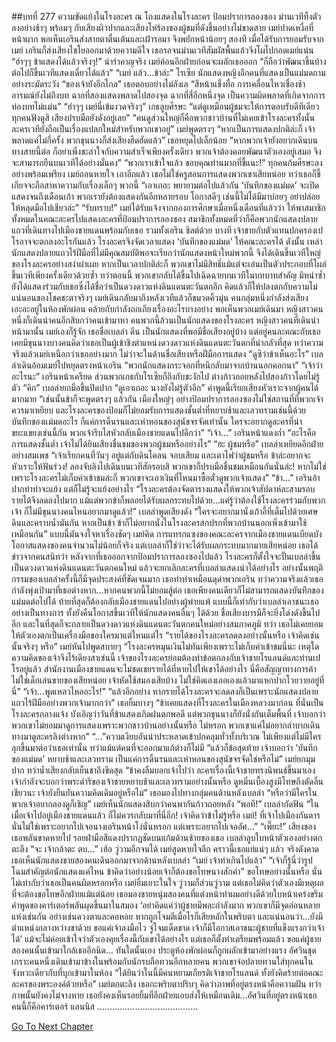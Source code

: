 ##บทที่ 277 ความขัดแย้งในโรงละคร
ณ โถงแสดงในโรงละคร ป้อมปราการลองซอง
ม่านเวทีทิ้งตัวลงอย่างช้าๆ พร้อมๆ กับเสียงผิวปากและเสียงโห่ร้องของผู้ชมที่ดังขึ้นอย่างไม่ขาดสาย เมย์ปาดเหงื่อที่หน้าผาก พอเห็นเอรินส่งสายตาตื่นเต้นและเฝ้ารอมา จึงพยักหน้าน้อยๆ สองที
เมื่อได้รับการยอมรับจากเมย์ เอรินก็ส่งเสียงไชโยออกมาด้วยความดีใจ เธอรอจนม่านเวทีสัมผัสพื้นแล้วจึงโผไปกอดเมย์แน่น
“ฮ่าๆๆ ข้าแสดงได้แล้วจริงๆ!”
น่ารำคาญจริง เมย์ค้อนอีกฝ่ายก่อนจะผลักเธอออก “ก็ถือว่าพัฒนาขึ้นบ้าง ต่อไปก็ขึ้นเวทีแสดงเดี่ยวได้แล้ว”
“เมย์ แล้ว...ข้าล่ะ”
โรเซีย นักแสดงหญิงอีกคนที่แสดงเป็นแม่มดถามอย่างระมัดระวัง
“ของเจ้ายังอีกไกล” เธอตอบอย่างไม่ลังเล “สีหน้าแข็งทื่อ การเคลื่อนไหวเชื่องช้า อารมณ์ยังไม่ถึงบท ฉากที่สองแสดงพลาดไปสองจุด ฉากที่สี่อีกหนึ่งจุด เป็นความผิดพลาดที่เกิดจากการท่องบทไม่แม่น”
“ฮ่าๆๆ เมย์นี่เข้มงวดจริงๆ” เกธลูบศีรษะ “แต่ดูเหมือนผู้ชมจะให้การตอบรับดีทีเดียว ทุกคนฟังดูสิ เสียงปรบมือยังดังอยู่เลย”
“คนดูส่วนใหญ่ก็คือพวกชาวบ้านที่ไม่เคยเข้าโรงละครทั้งนั้น ละครเวทียังถือเป็นเรื่องแปลกใหม่สำหรับพวกเขาอยู่” เมย์พูดตรงๆ “หากเป็นการแสดงปกติล่ะก็ เจ้าพลาดแค่ไม่กี่ครั้ง พวกขุนนางก็ส่งเสียงฮึดฮัดแล้ว” เธอหยุดไปเล็กน้อย “หากพวกเจ้ายังอยากเดินบนทางสายนี้ต่อ ก็อย่าเพิ่งชะล่าใจกับความสำเร็จเพียงครั้งเดียว พวกเจ้าต้องคอยพัฒนาตัวเองอยู่เสมอ จึงจะสามารถยืนบนเวทีได้อย่างมั่นคง”
“พวกเราเข้าใจแล้ว ขอบคุณท่านมากที่ชี้แนะ!” ทุกคนก้มศีรษะลงอย่างพร้อมเพรียง
เมย์ถอนหายใจ เอาอีกแล้ว เธอไม่ใช่ครูสอนการแสดงพวกเขาเสียหน่อย ทว่าเธอก็ขี้เกียจจะถือสาหาความกับเรื่องเล็กๆ พวกนี้ “เอาเถอะ พยายามต่อไปแล้วกัน ‘บันทึกของแม่มด’ จะเปิดแสดงจนถึงเดือนเก้า พวกเรายังต้องแสดงกันอีกหลายรอบ โอกาสดีๆ เช่นนี้ไม่ได้มีมาบ่อยๆ อย่าปล่อยให้หลุดมือไปเชียวล่ะ”
“รับทราบ!”
เมย์ได้รับแจ้งจากกองการศึกษาเมื่อหนึ่งเดือนที่แล้วว่า ให้พาสมาชิกทั้งหมดในคณะละครไปแสดงละครที่ป้อมปราการลองซอง สมาชิกทั้งหมดที่ว่าก็คือพวกนักแสดงปลายแถวที่เดินทางไปเมืองชายแดนพร้อมกับเธอ รวมทั้งเอริน ชิลต์ด้วย
บางที เจ้าชายกับตัวแทนปกครองเปโรอาจจะตกลงอะไรกันแล้ว โรงละครจึงจัดเวลาแสดง ‘บันทึกของแม่มด’ ให้คณะละครได้ ดังนั้น เหล่านักแสดงปลายแถวไร้ฝีมือที่ไม่มีคุณสมบัติพอจะเรียกว่านักแสดงหน้าใหม่พวกนี้ จึงได้เดินขึ้นเวทีใหญ่ของโรงละครอย่างสง่าผ่าเผย หากเป็นเวลาปกติล่ะก็ พวกเขาไม่มีสิทธิ์แม้แต่จะเล่นเป็นตัวประกอบที่โผล่ขึ้นเวทีเพียงครั้งเดียวด้วยซ้ำ ทว่าตอนนี้ พวกเขากลับได้ขึ้นไปเฉิดฉายบนเวทีในบทบาทสำคัญ มิหนำซ้ำยังได้แสดงร่วมกับเธอซึ่งได้ชื่อว่าเป็นดวงดาวแห่งดินแดนตะวันตกอีก คิดแล้วก็ให้ปลงตกกับความไม่แน่นอนของโชคชะตาจริงๆ
เมย์เดินกลับมาถึงหลังเวทีแล้วก็ขมวดคิ้วมุ่น
คนกลุ่มหนึ่งกำลังส่งเสียงเอะอะอยู่ในห้องพักผ่อน คล้ายกับกำลังถกเถียงเรื่องอะไรบางอย่าง พอเห็นพวกเมย์เดินมา หญิงสาวคนหนึ่งก็เดินนำคนอีกสิบกว่าคนเข้ามาหา
คนพวกนี้ล้วนเป็นนักแสดงของโรงละคร หญิงสาวคนที่เดินนำหน้ามานั้น เมย์เองก็รู้จัก เธอชื่อเบลล่า ดีน เป็นนักแสดงที่พอมีชื่อเสียงอยู่บ้าง แต่อยู่คนละคณะกับเธอ เคยมีขุนนางบางคนคิดว่าเธอเป็นผู้เข้าชิงตำแหน่งดวงดาวแห่งดินแดนตะวันตกที่น่ากลัวที่สุด ทว่าความจริงแล้วเมย์เหนือกว่าเธออย่างมาก ไม่ว่าจะในด้านชื่อเสียงหรือฝีมือการแสดง
“ดูซิว่าข้าเห็นอะไร” เบลล่าเดินอ้อมเมย์ไปหยุดตรงหน้าเอริน “พวกนักแสดงกระจอกที่หนีกลับมาจากบ้านนอกคอกนา”
“เจ้าว่าอะไรนะ” เอรินหน้าเครียด ส่วนพวกเกธกับโรเซียก็ถึงกับชะงักไป ต่างก้าวถอยหลังไปสองก้าวโดยไม่รู้ตัว
“คิก” เบลล่ายกมือขึ้นปิดปาก “ดูเอาเถอะ นางยังไม่รู้ตัวอีก” คำพูดนี้เรียกเสียงหัวเราะจากผู้คนได้มากมาย “เช่นนั้นข้าก็จะพูดตรงๆ แล้วกัน เมืองใหญ่ๆ อย่างป้อมปราการลองซองไม่ใช่สถานที่ที่พวกเจ้าควรมาเหยียบ และโรงละครของป้อมก็ไม่ยอมรับการแสดงชั้นต่ำที่หยาบช้าและเลวทรามเช่นนี้ด้วย บันทึกของแม่มดอะไร ก็แค่การดิ้นรนและเห่าหอนของสุนัขจรจัดเท่านั้น ใครจะอยากดูละครที่น่าขยะแขยงเช่นนี้กัน พวกเจ้ารีบไสหัวกลับเมืองชายแดนไปดีกว่า”
“เจ้า...” เอรินหน้าแดงก่ำ “อะไรคือการแสดงชั้นต่ำ เจ้าไม่ได้ยินเสียงชื่นชมของพวกผู้ชมหรืออย่างไร”
“ฮะ ผู้ชมหรือ” เบลล่าเหยียดอีกฝ่ายอย่างสมเพช “เจ้าเรียกคนที่วันๆ อยู่แต่กับดินโคลน จอบเสียม และเตาไฟว่าผู้ชมหรือ ข้าล่ะอยากจะหัวเราะให้ฟันร่วง! ลองจับลิงไปเดินบนเวทีสักรอบสิ พวกเขาก็ปรบมือชื่นชมเหมือนกันนั่นล่ะ! หากไม่ใช่เพราะโรงละครไม่เก็บค่าเข้าชมล่ะก็ พวกเขาจะเอาเงินที่ไหนมาซื้อตั๋วดูพวกเจ้าแสดง”
“ข้า...” เอรินอ้าปากทำท่าจะแย้ง แต่ก็ไม่รู้จะแย้งอย่างไร
“โรงละครต้องจัดตารางแสดงให้พวกเจ้าสัปดาห์ละสามรอบ รายได้จึงลดลงไปมาก แม้แต่พวกข้าก็พลอยได้รับผลกระทบไปด้วย...แค่รู้ว่าต้องใช้โรงละครร่วมกับพวกเจ้า ก็ไม่มีขุนนางคนไหนอยากมาดูแล้ว!” เบลล่าพูดเสียงดัง “ใครจะอยากมานั่งเก้าอี้ที่เต็มไปด้วยเศษดินและคราบน้ำมันกัน หากเป็นข้า ข้าก็ไม่อยากนั่งในโรงละครสกปรกที่พวกบ้านนอกเพิ่งเข้ามาใช้เหมือนกัน”
แบบนี้มันจงใจหาเรื่องชัดๆ เมย์คิด การแทรกแซงของคณะละครจากเมืองชายแดนเบียดบังโอกาสแสดงของคนจำนวนไม่น้อยก็จริง แต่เบลล่าก็ใช่ว่าจะได้รับผลกระทบมากมายเสียหน่อย เธอได้ข่าวจากคนสนิทว่า หลังจากที่เธอออกจากป้อมปราการลองซองไปแล้ว โรงละครก็ตั้งใจจะปั้นเบลล่าขึ้นเป็นดวงดาวแห่งดินแดนตะวันตกคนใหม่ แล้วจะยกเลิกละครที่เบลล่าแสดงนำได้อย่างไร
อย่างนั้นพฤติกรรมของเบลล่าครั้งนี้ก็มีจุดประสงค์ที่ชัดเจนมาก เธอทำท่าเหมือนดุด่าพวกเอริน ทว่าความจริงแล้วเธอกำลังพุ่งเป้ามาที่เธอต่างหาก...หากคนพวกนี้ไม่ยอมสู้ต่อ เธอเพียงคนเดียวก็ไม่สามารถแสดงบันทึกของแม่มดต่อไปได้ ท้ายที่สุดก็ต้องกลับเมืองชายแดนไปอย่างผู้พ่ายแพ้ แบบนี้ก็เท่ากับว่าเบลล่าเอาชนะเธออย่างเป็นทางการ ทั้งยังคืนโอกาสขึ้นเวทีให้นักแสดงคนอื่นๆ ได้ด้วย ชื่อเสียงบารมีก็จะยิ่งโด่งดังขึ้นไปอีก และในที่สุดก็จะกลายเป็นดวงดาวแห่งดินแดนตะวันตกคนใหม่อย่างสมภาคภูมิ
ทว่า เธอไม่เคยยอมให้ตัวเองตกเป็นเครื่องมือของใครมาแต่ไหนแต่ไร
“รายได้ของโรงละครลดลงอย่างนั้นหรือ เจ้าคิดเช่นนั้นจริงๆ หรือ” เมย์หันไปพูดสบายๆ “โรงละครหมุนเงินไม่ทันเพียงเพราะไม่เก็บค่าเข้าชมนี่นะ เหตุใดความคิดของเจ้าจึงไร้เดียงสาเช่นนี้ เจ้าของโรงละครย่อมต้องทำข้อตกลงกับเจ้าชายโรแลนด์และท่านเปโรอยู่แล้ว สำนักงานเมืองชายแดนจะไม่ชดเชยรายได้ที่หายไปให้เขาได้อย่างไร นี่คือสัญญาทางการค้า ไม่ใช่เด็กเล่นขายของเสียหน่อย เจ้าหัดใช้สมองเสียบ้าง ไม่ใช่คิดเองเออเองแล้วมาแหกปากโวยวายอยู่ที่นี่”
“เจ้า...พูดเหลวไหลอะไร!”
“แล้วอีกอย่าง หากรายได้โรงละครจะลดลงก็เป็นเพราะนักแสดงปลายแถวไร้ฝีมืออย่างพวกเจ้ามากกว่า” เธอยิ้มบางๆ “ข้าเคยแสดงที่โรงละครในเมืองหลวงมาก่อน ที่นั่นเป็นโรงละครกลางแจ้ง บังเอิญว่าวันที่ข้าแสดงเกิดฝนตกพอดี แต่พวกขุนนางก็ยังนั่งกันเต็มพื้นที่ เจ้าบอกว่าพวกเขาไม่ยอมมาดูการแสดงเพราะพวกชาวบ้านอย่างนั้นหรือ ไม่หรอก พวกเขาแค่ไม่อยากลำบากเดินทางมาดูละครลิงต่างหาก”
“...”ความเงียบอันน่าประหลาดเข้าปกคลุมทั่วทั้งบริเวณ ไม่เพียงแต่ไม่มีใครลุกขึ้นมาต่อว่าเธอเท่านั้น ทว่าแม้แต่คนที่จะออกมาแก้ต่างก็ไม่มี
“แล้วก็ข้อสุดท้าย เจ้าบอกว่า ‘บันทึกของแม่มด’ หยาบช้าและเลวทราม เป็นแค่การดิ้นรนและเห่าหอนของสุนัขจรจัดใช่หรือไม่” เมย์ยกมุมปาก ทว่าน้ำเสียงกลับเย็นชาถึงขีดสุด “ข้าคงลืมบอกเจ้าไปว่า ละครเรื่องนี้เจ้าชายทรงนิพนธ์ขึ้นมาเอง เจ้ากำลังจะบอกว่าพระดำริของเจ้าชายหยาบช้าและเลวทรามอย่างนั้นหรือ ดูหมิ่นเบื้องสูงมีโทษถึงตัดลิ้นเชียวนะ เจ้ายังยืนยันความคิดเดิมอยู่หรือไม่” เธอมองไปทางกลุ่มคนด้านหลังเบลล่า “หรือว่ามีใครในพวกเจ้าอยากลองดูก็เชิญ”
เมย์เห็นนักแสดงสิบกว่าคนพากันก้าวถอยหลัง
“พอที!” เบลล่ากัดฟัน “ในเมื่อเจ้าไปอยู่เมืองชายแดนแล้ว ก็ไม่ควรกลับมาที่นี่อีก! เจ้าคิดว่าข้าไม่รู้หรือ เมย์! ที่เจ้าไปเมืองกันดารนั่นไม่ใช่เพราะอยากไปเจอนางเอรินหน้าโง่นั่นหรอก แต่เพราะอยากไปเจออัศ...”
“เพี๊ยะ!”
เสียงของเธอพลันขาดหายไป รอยฝ่ามือสีแดงปรากฏชัดบนแก้มด้านซ้ายของเธอ เบลล่าลูบใบหน้าตัวเองอย่างตกตะลึง “จะ เจ้ากล้าตะ ตบ...”
เฮ้อ วู่วามอีกจนได้ เมย์สูดหายใจลึก คราวนี้เธอแย่แน่ๆ แล้ว
จริงดังคาด เธอเห็นนักแสดงชายสองคนเดินออกมาจากด้านหลังเบลล่า “เมย์ เจ้าทำเกินไปแล้ว”
“เจ้าก็รู้นี่ว่ารูปโฉมสำคัญต่อนักแสดงแค่ไหน ข้าคิดว่าอย่างน้อยเจ้าก็ต้องขอโทษนางสักคำ”
ขอโทษอย่างนั้นหรือ นั่นไม่เท่ากับว่าเธอเป็นคนผิดหรอกหรือ เมย์ยิ้มเยาะในใจ วู่วามก็ส่วนวู่วาม แต่เธอไม่คิดว่าตัวเองมีเหตุผลที่จะต้องขอโทษอีกฝ่ายแม้แต่น้อย
เธอมองชายหนุ่มสองคนที่แต่งหน้าทำผมอย่างดีด้วยใบหน้าเคร่งขรึม คำพูดของคาร์เตอร์พลันผุดขึ้นมาในสมอง
‘อย่าคิดแค่ว่าผู้ชายมีพละกำลังมาก พวกเขาก็มีจุดอ่อนหลายแห่งเช่นกัน อย่างเช่นดวงตาและคอหอย หากถูกโจมตีเมื่อไรก็เสียหลักในพริบตา และแน่นอนว่า...ยังมีตำแหน่งกลางหว่างขาด้วย ขอแค่เจ้าลงมือไว จู่โจมเด็ดขาด เจ้าก็มีโอกาสเอาชนะผู้ชายที่แข็งแรงกว่าเจ้าได้’
แม้จะไม่ค่อยเข้าใจว่าตัวเองคุยเรื่องนี้กับเขาได้อย่างไร แต่เธอก็ตั้งท่าเตรียมพร้อมแล้ว ขอแค่ผู้ชายสองคนนั้นเข้ามาใกล้เธออีกนิด…
ทันใดนั้นเอง ประตูห้องพักผ่อนก็ถูกผลักเข้ามาอย่างแรง อัศวินชุดเกราะคนหนึ่งเดินเข้ามาข้างในพร้อมกับนักรบถือทวนอีกหลายคน พวกเขาจ่อปลายทวนใส่ทุกคนในจังหวะเดียวกับที่บุกเข้ามาในห้อง
“ได้ยินว่าในนี้มีคนหยามเกียรติเจ้าชายโรแลนด์ ทั้งยังคิดร้ายต่อคณะละครของพระองค์ด้วยหรือ”
เมย์ตกตะลึง เธอกะพริบตาปริบๆ คิดว่าภาพที่อยู่ตรงหน้าคือความฝัน ทว่าภาพนั้นยังคงไม่จางหาย เธอยังคงเห็นรอยยิ้มที่อีกฝ่ายแอบส่งให้เหมือนเดิม...อัศวินที่อยู่ตรงหน้าเธอคนนี้ก็คือคาร์เตอร์ แลนนิส
........................................


[Go To Next Chapter]( ./190.md)